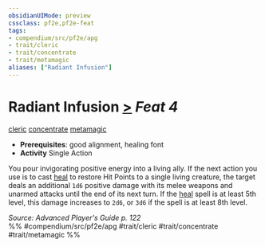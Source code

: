 ```yaml
---
obsidianUIMode: preview
cssclass: pf2e,pf2e-feat
tags:
- compendium/src/pf2e/apg
- trait/cleric
- trait/concentrate
- trait/metamagic
aliases: ["Radiant Infusion"]
---
```

# Radiant Infusion  [>](chapter-9-playing-the-game.md#Actions "Single Action") *Feat 4*  
[cleric](Reference/Rules/Traits/cleric.md "Cleric Class Trait")  [concentrate](concentrate.md "Concentrate Action & Ability Trait")  [metamagic](metamagic.md "Metamagic General Trait")  

- **Prerequisites**: good alignment, healing font
- **Activity** Single Action

You pour invigorating positive energy into a living ally. If the next action you use is to cast [heal](heal.md) to restore Hit Points to a single living creature, the target deals an additional `1d6` positive damage with its melee weapons and unarmed attacks until the end of its next turn. If the [heal](heal.md) spell is at least 5th level, this damage increases to `2d6`, or `3d6` if the spell is at least 8th level.

*Source: Advanced Player's Guide p. 122*  
%% #compendium/src/pf2e/apg #trait/cleric #trait/concentrate #trait/metamagic %%